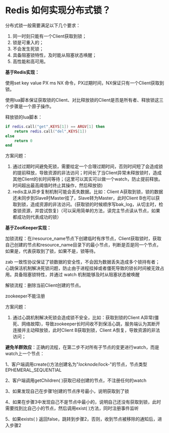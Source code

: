 # Redis 如何实现分布式锁？

分布式锁一般需要满足以下几个要求：

1. 同一时刻只能有一个Client获取到锁；
2. 锁是可重入的；
3. 不会发生死锁；
4. 具备阻塞锁特性，及时能从阻塞状态唤醒；
5. 高性能和高可用。



**基于Redis实现：**

使用set key value PX ms NX 命令，PX过期时间，NX保证只有一个Client获取到锁。

使用lua脚本保证获取锁的Client、对比释放锁的Client是否是所有者、释放锁这三个步骤是一个原子操作。

释放锁的lua脚本：

```lua
if redis.call("get",KEYS[1]) == ARGV[1] then
    return redis.call("del",KEYS[1])
else
    return 0
end
```

方案问题：

1. 通过过期时间避免死锁，需要给定一个合理过期时间，否则时间短了会造成锁的提前释放，导致资源的非法访问；时间长了当Client异常未释放锁时，造成其他Client的长时间等待；(这里可以其实可以做一个watch，防止提前释放。时间超出最高阈值时终止其操作，然后释放锁)
2. redis主从异步复制机制可能会丢失数据。比如：Client A获取到锁，锁的数据还未同步到Slave时Master挂了，Slave转为Master，此时Client B也可以获取到锁，造成资源的非法访问。(获取锁的时候顺序写bak_log，从切主时，检查锁资源，并尝试恢复)（可以采用简单的方法，读完主节点读从节点，如果都成功则代表成功的锁）



**基于ZooKeeper实现：**

加锁流程：在/resource_name节点下创建临时有序节点，Client获取锁时，获取自己创建的节点和resource_name目录下的最小节点，判断是否是同一个节点，如果是，代表获取到了锁，如果不是，锁等待。

zab 一致性协议保证了锁数据的安全性，不会因为数据丢失造成多个锁持有者；心跳保活机制解决死锁问题，防止由于进程挂掉或者僵死导致的锁长时间被无效占用。具备阻塞锁特性，并通过 watch 机制能够及时从阻塞状态被唤醒

解锁流程：删除当前Client创建的节点。

zookeeper不能注册

方案问题：

1. 通过心跳机制解决死锁会造成锁不安全，比如：获取到锁的Client A异常(僵死、网络故障)，导致zookeeper长时间收不到保活心跳，服务端认为其断开连接并主动释放锁，此时Client B获取到锁，Client A恢复，导致资源的非法访问；

**避免羊群效应**：正确的流程，在第二步不对所有子节点的变更进行watch，而是watch上一个节点：

1、客户端调用create()方法创建名为"_locknode_/lock-"的节点，节点类型EPHEMERAL_SEQUENTIAL

2、客户端调用getChildren( )获取已经创建的节点，不注册任何的watch

3、如果发现自己在步骤1创建的节点序号最小，说明获取到了锁

4、如果在步骤3中发现自己不是节点中最小的，说明自己还没有获取到锁，此时需要找到比自己小的节点，然后调用exist( )方法，同时注册事件监听

5、如果exists( ) 返回false，跳转到步骤2，否则，收到节点被移除的通知后，进入步骤2

​                           